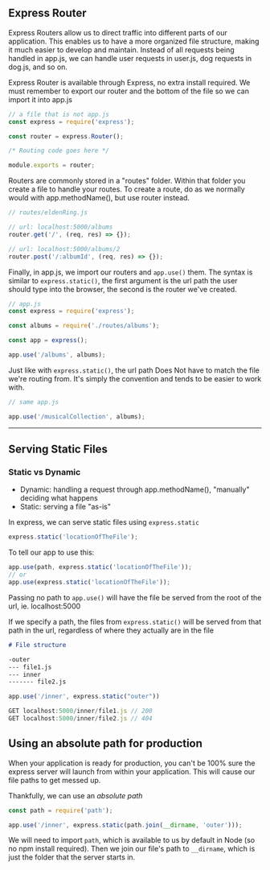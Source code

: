 ## Express Router

Express Routers allow us to direct traffic into different parts of our application. This enables us to have a more organized file structure, making it much easier to develop and maintain. Instead of all requests being handled in app.js, we can handle user requests in user.js, dog requests in dog.js, and so on.

Express Router is available through Express, no extra install required. We must remember to export our router and the bottom of the file so we can import it into app.js

```js
// a file that is not app.js
const express = require('express');

const router = express.Router();

/* Routing code goes here */

module.exports = router;
```

Routers are commonly stored in a "routes" folder. Within that folder you create a file to handle your routes. To create a route, do as we normally would with app.methodName(), but use router instead.

```js
// routes/eldenRing.js

// url: localhost:5000/albums
router.get('/', (req, res) => {});

// url: localhost:5000/albums/2
router.post('/:albumId', (req, res) => {});
```

Finally, in app.js, we import our routers and `app.use()` them. The syntax is similar to `express.static()`, the first argument is the url path the user should type into the browser, the second is the router we've created.

```js
// app.js
const express = require('express');

const albums = require('./routes/albums');

const app = express();

app.use('/albums', albums);
```

Just like with `express.static()`, the url path Does Not have to match the file we're routing from. It's simply the convention and tends to be easier to work with.

```js
// same app.js

app.use('/musicalCollection', albums);
```

---
## Serving Static Files

### Static vs Dynamic

- Dynamic: handling a request through app.methodName(), "manually" deciding what happens
- Static: serving a file "as-is"

In express, we can serve static files using `express.static`

```js
express.static('locationOfTheFile');
```

To tell our app to use this:

```js
app.use(path, express.static('locationOfTheFile'));
// or
app.use(express.static('locationOfTheFile'));
```

Passing no path to `app.use()` will have the file be served from the root of the url, ie. localhost:5000

If we specify a path, the files from `express.static()` will be served from that path in the url, regardless of where they actually are in the file

```md
# File structure

-outer
--- file1.js
--- inner
------- file2.js
```

```js
app.use('/inner', express.static("outer"))

GET localhost:5000/inner/file1.js // 200
GET localhost:5000/inner/file2.js // 404
```

## Using an absolute path for production

When your application is ready for production, you can't be 100% sure the express server will launch from within your application. This will cause our file paths to get messed up.

Thankfully, we can use an _absolute path_

```js
const path = require('path');

app.use('/inner', express.static(path.join(__dirname, 'outer')));
```

We will need to import `path`, which is available to us by default in Node (so no npm install required). Then we join our file's path to `__dirname`, which is just the folder that the server starts in.
